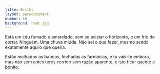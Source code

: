 ```yaml
---
title: Brilho
layout: paradoxotext
number: 56
background: heat.jpg
---
```


Está um céu fumado e amarelado, sem se avistar o horizonte, e um frio de cortar. Ninguém. Uma chuva miúda. Não sei o que fazer, mesmo sendo exatamente aquilo que queria.

Estão molhados os bancos, fechadas as farmácias, e tu vais-te embora, mas não sem antes teres corrido sem razão aparente, e isto ficar quente e bonito.

